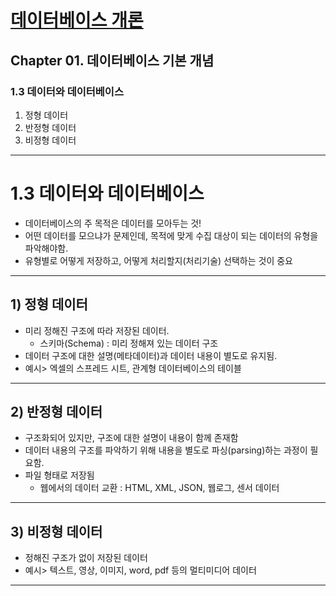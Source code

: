
# <a href = "../README.md" target="_blank">데이터베이스 개론</a>
## Chapter 01. 데이터베이스 기본 개념
### 1.3 데이터와 데이터베이스
1) 정형 데이터
2) 반정형 데이터
3) 비정형 데이터

---

# 1.3 데이터와 데이터베이스

- 데이터베이스의 주 목적은 데이터를 모아두는 것!
- 어떤 데이터를 모으냐가 문제인데, 목적에 맞게 수집 대상이 되는 데이터의 유형을 파악해야함.
- 유형별로 어떻게 저장하고, 어떻게 처리할지(처리기술) 선택하는 것이 중요

---

## 1) 정형 데이터
- 미리 정해진 구조에 따라 저장된 데이터.
  - 스키마(Schema) : 미리 정해져 있는 데이터 구조
- 데이터 구조에 대한 설명(메타데이터)과 데이터 내용이 별도로 유지됨.
- 예시> 엑셀의 스프레드 시트, 관계형 데이터베이스의 테이블

---

## 2) 반정형 데이터
- 구조화되어 있지만, 구조에 대한 설명이 내용이 함께 존재함
- 데이터 내용의 구조를 파악하기 위해 내용을 별도로 파싱(parsing)하는 과정이 필요함.
- 파일 형태로 저장됨
  - 웹에서의 데이터 교환 : HTML, XML, JSON, 웹로그, 센서 데이터

---

## 3) 비정형 데이터
- 정해진 구조가 없이 저장된 데이터
- 예시> 텍스트, 영상, 이미지, word, pdf 등의 멀티미디어 데이터

---
